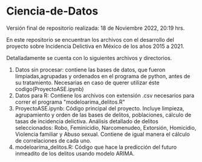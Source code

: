 # Ciencia-de-Datos
Versión final de repositorio realizada:
18 de Noviembre 2022, 20:19 hrs.

En este repositorio se encuentran los archivos con el desarrollo del proyecto sobre Incidencia Delictiva en México de los años 2015 a 2021.

Detalladamente se cuenta con lo siguientes archivos y directorios.
1. Datos sin procesar: contiene las bases de datos, que fueron limpiadas,agrupadas y ordenados en el programa de python, antes de su tratamiento. Necesarias en caso de querer utilizar éste codigo(ProyectoASE.ipynb)
2. Datos para R: Contiene los archivos con extensión .csv necesarios para correr el programa "modeloarima_delitos.R"
3. ProyectoASE.ipynb: Código principal del proyecto. Incluye limpieza, agrupamiento y orden de las bases de delitos, poblaciones, cálculo de tasas de incidencia delictiva. Análisis detallado de delitos seleccionados: Robo, Feminicidio, Narcomenudeo, Extorsión, Homicidio, Violencia familiar y Abuso sexual.
Contiene de igual manera el cálculo de correlaciones de cada uno.
4. modeloarima_delitos.R: Código que hace la predicción del futuro inmeadito de los delitos usando modelo ARIMA.

